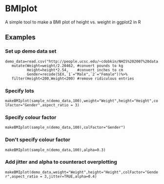 # BMIplot
A simple tool to make a BMI plot of height vs. weight in ggplot2 in R

## Examples
 
### Set up demo data set
```
demo_data=read.csv("http://people.ucsc.edu/~cdobkin/NHIS%202007%20data.csv")%>%
   mutate(Weight=weight/2.20462, #convert pounds to kg
          Height=height*2.54,    #convert inches to cm
          Gender=recode(SEX,`1`="Male",`2`="Female"))%>%
   filter(Height<200,Weight<200) #remove ridiculous entries
```
   
   
### Specify lots
`makeBMIplot(sample_n(demo_data,100),weight="Weight",height="Height",colFactor="Gender",aspect_ratio = 3)`

### Specify colour factor
`makeBMIplot(sample_n(demo_data,100),colFactor="Gender")`

### Don't specify colour factor
`makeBMIplot(sample_n(demo_data,100),alpha=0.3)`

### Add jitter and alpha to counteract overplotting
`makeBMIplot(demo_data,weight="Weight",height="Height",colFactor="Gender",aspect_ratio = 3,jitter=TRUE,alpha=0.4)` 
